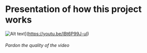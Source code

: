 # Presentation of how this project works

![Alt text](https://img.youtube.com/vi/lBt6P99J/0.jpg)](https://youtu.be/lBt6P99J-uI)

###### Pardon the quality of the video
